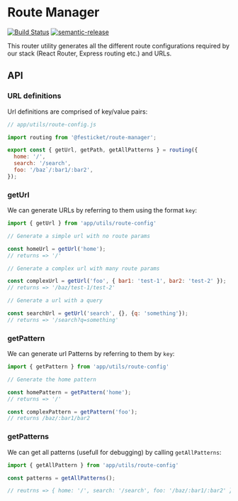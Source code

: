 # Route Manager

[![Build Status](https://semaphoreci.com/api/v1/festicketci/route-manager/branches/master/badge.svg)](https://semaphoreci.com/festicketci/route-manager)
[![semantic-release](https://img.shields.io/badge/%20%20%F0%9F%93%A6%F0%9F%9A%80-semantic--release-e10079.svg)](https://github.com/semantic-release/semantic-release)

This router utility generates all the different route configurations required by our stack (React Router, Express routing etc.) and URLs.

## API

### URL definitions

Url definitions are comprised of key/value pairs:

```js
// app/utils/route-config.js

import routing from '@festicket/route-manager';

export const { getUrl, getPath, getAllPatterns } = routing({
  home: '/',
  search: '/search',
  foo: '/baz`/:bar1/:bar2',
});
```

### getUrl

 We can generate URLs by referring to them using the format `key`:

 ```js
import { getUrl } from 'app/utils/route-config'

// Generate a simple url with no route params

const homeUrl = getUrl('home');
// returns => '/'

// Generate a complex url with many route params

const complexUrl = getUrl('foo', { bar1: 'test-1', bar2: 'test-2' });
// returns => '/baz/test-1/test-2'

// Generate a url with a query

const searchUrl = getUrl('search', {}, {q: 'something'});
// returns => '/search?q=something'

 ```


### getPattern

We can generate url Patterns by referring to them by `key`:


```js
import { getPattern } from 'app/utils/route-config'

// Generate the home pattern

const homePattern = getPattern('home');
// returns => '/'

const complexPattern = getPattern('foo');
// returns /baz/:bar1/bar2

```

### getPatterns

We can get all patterns (usefull for debugging) by calling `getAllPatterns`:

```js
import { getAllPattern } from 'app/utils/route-config'

const patterns = getAllPatterns();

// reutrns => { home: '/', search: '/search', foo: '/baz/:bar1/:bar2' }

```